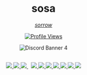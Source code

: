 <h1 align="center">sosa</h1>
<p align="center"><a href="https://sosaghostie.me/">𝘴𝘰𝘳𝘳𝘰𝘸</a></p>
<a href="https://github.com/sosaghostie">
  <p align="center">
    <img src="https://komarev.com/ghpvc/?username=sosaghostie&color=blueviolet" alt="Profile Views">
  </p>
</a>

<p align="center">
  <img src="https://discord.c99.nl/widget/theme-4/774842100336295946.png" alt="Discord Banner 4"/>

  <br />
  <br />


<p align="center"> 
    <a href="https://discord.gg/sorrow" target="_blank"> <img src="https://img.icons8.com/ios/48/000000/discord-logo--v1.png"/> </a>
    <a href="https://soundcloud.com/sosaghostiee" target="_blank"> <img src="https://img.icons8.com/ios/50/000000/soundcloud.png"/> </a>
    <a style="padding-right:8px;" href="https://www.youtube.com/channel/UCrOYycFBRiJGmox9QSfBMbw" target="_blank"> <img src="https://img.icons8.com/ios/50/000000/youtube-play--v1.png"/> </a> 
    <a href="https://twitter.com/sosaghostie" target="_blank"> <img src="https://img.icons8.com/ios/46/000000/twitter--v1.png"/> </a>
    <a href="https://www.youtube.com/channel/UCrOYycFBRiJGmox9QSfBMbw" target="_blank"> <img src="https://img.icons8.com/windows/50/000000/js-squared.png"/> </a> 
    <a href="https://www.youtube.com/channel/UCrOYycFBRiJGmox9QSfBMbw" target="_blank"> <img src="https://img.icons8.com/ios/50/000000/html-5--v2.png"/> </a> 
    <a href="https://www.youtube.com/channel/UCrOYycFBRiJGmox9QSfBMbw" target="_blank"> <img src="https://img.icons8.com/ios/50/000000/python--v1.png"/> </a> 
    <a href="https://soundcloud.com/sosaghostiee" target="_blank"> <img src="https://img.icons8.com/ios/50/000000/atom-editor.png"/> </a>
    <a href="https://www.youtube.com/channel/UCrOYycFBRiJGmox9QSfBMbw" target="_blank"> <img src="https://img.icons8.com/ios/50/000000/git.png"/> </a> 
    <a href="https://www.beatstars.com/beat/8870078" target="_blank"> <img src="https://img.icons8.com/ios/50/000000/redux.png"/> </a>
    
</p>
